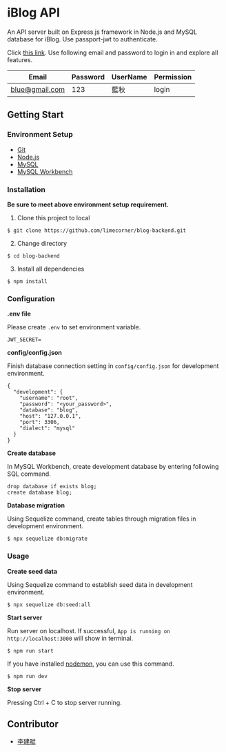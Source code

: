 # iBlog API

An API server built on Express.js framework in Node.js and MySQL database for iBlog. Use passport-jwt to authenticate.

Click [this link](https://limecorner.github.io/blog-page). Use following email and password to login in and explore all features.

Email | Password | UserName | Permission
--- | --- | --- | ---
blue@gmail.com | 123 | 藍秋 | login


## Getting Start

### **Environment Setup**

* [Git](https://git-scm.com/downloads)
* [Node.js](https://nodejs.org/en/download/)
* [MySQL](https://dev.mysql.com/downloads/mysql/)
* [MySQL Workbench](https://dev.mysql.com/downloads/workbench/)

### **Installation**

**Be sure to meet above environment setup requirement.**

1. Clone this project to local

```
$ git clone https://github.com/limecorner/blog-backend.git
```

2. Change directory

```
$ cd blog-backend
```

3. Install all dependencies

```
$ npm install
```

### **Configuration**

**.env file**

Please create `.env` to set environment variable.

```
JWT_SECRET=
```

**config/config.json**

Finish database connection setting in `config/config.json` for development environment.

```
{
  "development": {
    "username": "root",
    "password": "<your_password>",
    "database": "blog",
    "host": "127.0.0.1",
    "port": 3306,
    "dialect": "mysql"
  }
}
```

**Create database**

In MySQL Workbench, create development database by entering following SQL command.

```
drop database if exists blog; 
create database blog;
```

**Database migration**

Using Sequelize command, create tables through migration files in development environment.

```
$ npx sequelize db:migrate
```

### **Usage**

**Create seed data**

Using Sequelize command to establish seed data in development environment.

```
$ npx sequelize db:seed:all
```

**Start server**

Run server on localhost. If successful, `App is running on http://localhost:3000` will show in terminal.

```
$ npm run start
```

If you have installed [nodemon](https://www.npmjs.com/package/nodemon), you can use this command.

```
$ npm run dev
```

**Stop server**

Pressing Ctrl + C to stop server running.

## Contributor
* [李建賦](https://github.com/limecorner)
